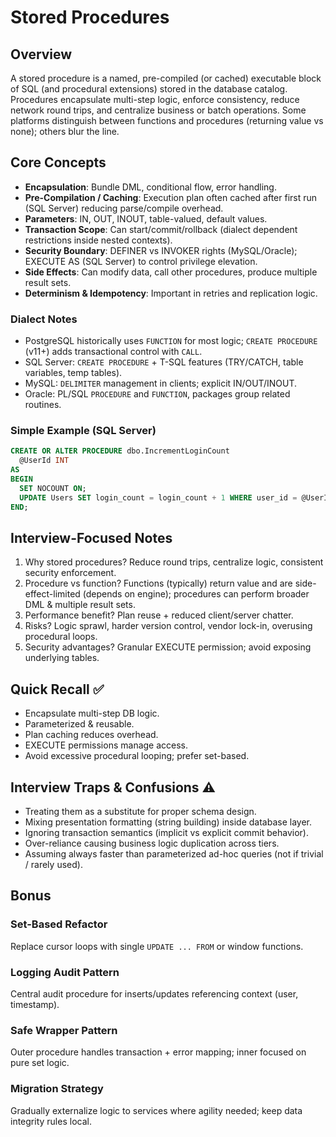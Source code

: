 # Stored Procedures

## Overview
A stored procedure is a named, pre-compiled (or cached) executable block of SQL (and procedural extensions) stored in the database catalog. Procedures encapsulate multi-step logic, enforce consistency, reduce network round trips, and centralize business or batch operations. Some platforms distinguish between functions and procedures (returning value vs none); others blur the line.

## Core Concepts
- **Encapsulation**: Bundle DML, conditional flow, error handling.
- **Pre-Compilation / Caching**: Execution plan often cached after first run (SQL Server) reducing parse/compile overhead.
- **Parameters**: IN, OUT, INOUT, table-valued, default values.
- **Transaction Scope**: Can start/commit/rollback (dialect dependent restrictions inside nested contexts).
- **Security Boundary**: DEFINER vs INVOKER rights (MySQL/Oracle); EXECUTE AS (SQL Server) to control privilege elevation.
- **Side Effects**: Can modify data, call other procedures, produce multiple result sets.
- **Determinism & Idempotency**: Important in retries and replication logic.

### Dialect Notes
- PostgreSQL historically uses `FUNCTION` for most logic; `CREATE PROCEDURE` (v11+) adds transactional control with `CALL`.
- SQL Server: `CREATE PROCEDURE` + T-SQL features (TRY/CATCH, table variables, temp tables).
- MySQL: `DELIMITER` management in clients; explicit IN/OUT/INOUT.
- Oracle: PL/SQL `PROCEDURE` and `FUNCTION`, packages group related routines.

### Simple Example (SQL Server)
```sql
CREATE OR ALTER PROCEDURE dbo.IncrementLoginCount
  @UserId INT
AS
BEGIN
  SET NOCOUNT ON;
  UPDATE Users SET login_count = login_count + 1 WHERE user_id = @UserId;
END;
```

## Interview-Focused Notes
1. Why stored procedures? Reduce round trips, centralize logic, consistent security enforcement.
2. Procedure vs function? Functions (typically) return value and are side-effect-limited (depends on engine); procedures can perform broader DML & multiple result sets.
3. Performance benefit? Plan reuse + reduced client/server chatter.
4. Risks? Logic sprawl, harder version control, vendor lock-in, overusing procedural loops.
5. Security advantages? Granular EXECUTE permission; avoid exposing underlying tables.

## Quick Recall ✅
- Encapsulate multi-step DB logic.
- Parameterized & reusable.
- Plan caching reduces overhead.
- EXECUTE permissions manage access.
- Avoid excessive procedural looping; prefer set-based.

## Interview Traps & Confusions ⚠️
- Treating them as a substitute for proper schema design.
- Mixing presentation formatting (string building) inside database layer.
- Ignoring transaction semantics (implicit vs explicit commit behavior).
- Over-reliance causing business logic duplication across tiers.
- Assuming always faster than parameterized ad-hoc queries (not if trivial / rarely used).

## Bonus
### Set-Based Refactor
Replace cursor loops with single `UPDATE ... FROM` or window functions.

### Logging Audit Pattern
Central audit procedure for inserts/updates referencing context (user, timestamp).

### Safe Wrapper Pattern
Outer procedure handles transaction + error mapping; inner focused on pure set logic.

### Migration Strategy
Gradually externalize logic to services where agility needed; keep data integrity rules local.
